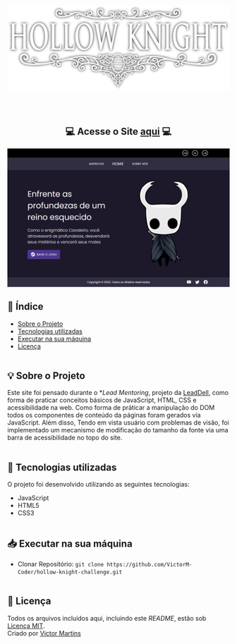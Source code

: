 <p align="center">
  <img width="800" src="hollow-logo.png"/>
  <br>
</p>

<div align="center">
  <br><br>
  
   ## 💻 **Acesse o Site [aqui](https://vercel.com/victorm-coder/hollow-knight/74bctSMDUZ5ezuMEMrr1cH42UJUc)** 💻
  <img src="screencapture-hollow-knight-challenge.png"/>
</div>

## 📑 Índice
- [Sobre o Projeto](#-sobre-o-projeto)
- [Tecnologias utilizadas](#-tecnologias-utilizadas)
- [Executar na sua máquina](#-executar-na-sua-máquina)
- [Licença](#-licença)
</br></br>

## 💡 Sobre o Projeto

Este site foi pensado durante o **Lead Mentoring*, projeto da [LeadDell](https://leadfortaleza.com.br/portal), como forma de praticar conceitos básicos de JavaScript, HTML, CSS e acessibilidade na web. Como forma de práticar a manipulação do DOM todos os componentes de conteúdo da páginas foram gerados via JavaScript. Além disso, Tendo em vista usuário com problemas de visão, foi implementado um mecanismo de modificação do tamanho da fonte via uma barra de acessibilidade no topo do site.
</br></br>
## 🚀 Tecnologias utilizadas

O projeto foi desenvolvido utilizando as seguintes tecnologias:

- JavaScript
- HTML5
- CSS3
<br><br>

## 📥 Executar na sua máquina

- Clonar Repositório: `git clone https://github.com/VictorM-Coder/hollow-knight-challenge.git`
<br><br>    

## 📕 Licença

Todos os arquivos incluídos aqui, incluindo este _README_, estão sob [Licença MIT](./LICENSE).<br>
Criado por [Victor Martins](https://github.com/VictorM-Coder)
